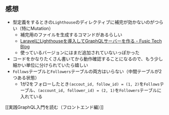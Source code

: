 ## 感想

- 型定義をするときの`Lighthouse`のディレクティブに補完が効かないのがつらい（特にMutation）
  - 補完用のファイルを生成するコマンドがあるらしい
  - [LaravelにLighthouseを導入してGraphQLサーバーを作る - Fusic Tech Blog](https://tech.fusic.co.jp/posts/2019-12-08-laravel-lighthouse-graphql-server/)
  - 使っているバージョンにはまだ追加されていないっぽかった
- コードをかなりたくさん書いてから動作確認することになるので、もう少し細かい単位に分けられていたら嬉しい
- `Follows`テーブルと`Followers`テーブルの両方はいらない（中間テーブルが2つある状態）
  - 1が2をフォローしたとき`(accout_id, follow_id) = (1, 2)`を`Follows`テーブル、`(account_id, follower_id) = (2, 1)`を`Followers`テーブルに入れている

[[実践GraphQL入門を読む（フロントエンド編）]]